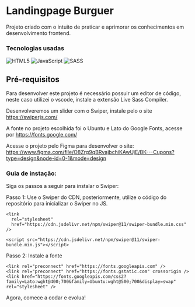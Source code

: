 ﻿# Landingpage Burguer
Projeto criado com o intuito de praticar e aprimorar os conhecimentos em desenvolvimento frontend.

### Tecnologias usadas
![HTML5](https://img.shields.io/badge/html5-%23E34F26.svg?style=for-the-badge&logo=html5&logoColor=white) ![JavaScript](https://img.shields.io/badge/javascript-%23323330.svg?style=for-the-badge&logo=javascript&logoColor=%23F7DF1E) 	![SASS](https://img.shields.io/badge/SASS-hotpink.svg?style=for-the-badge&logo=SASS&logoColor=white)

## Pré-requisitos
Para desenvolver este projeto é necessário possuir um editor de código, neste caso utilizei o vscode, instale a extensão Live Sass Compiler.

Desenvolveremos um slider com o Swiper, instale pelo o site https://swiperjs.com/ 

A fonte no projeto escolhida foi o Ubuntu e Lato do Google Fonts, acesse por https://fonts.google.com/

Acesse o projeto pelo Figma para desenvolver o site: https://www.figma.com/file/O8Zrg9qBRvajbchiKAwUjE/BK---Cupons?type=design&node-id=0-1&mode=design

### Guia de instação: 
Siga os passos a seguir para instalar o Swiper: 

Passo 1: Use o Swiper do CDN, posteriormente, utilize o código do repositório para inicializar  o Swiper no JS.
```
<link
  rel="stylesheet"
  href="https://cdn.jsdelivr.net/npm/swiper@11/swiper-bundle.min.css"
/>

<script src="https://cdn.jsdelivr.net/npm/swiper@11/swiper-bundle.min.js"></script>
```
Passo 2: Instale a fonte
```
<link rel="preconnect" href="https://fonts.googleapis.com" />
<link rel="preconnect" href="https://fonts.gstatic.com" crossorigin />
<link href="https://fonts.googleapis.com/css2?family=Lato:wght@400;700&family=Ubuntu:wght@500;700&display=swap" rel="stylesheet" />
```

Agora, comece a codar e evolua!
